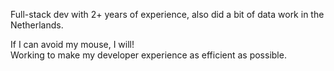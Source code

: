 Full-stack dev with 2+ years of experience, also did a bit of data work in the Netherlands.

If I can avoid my mouse, I will!  
Working to make my developer experience as efficient as possible.
